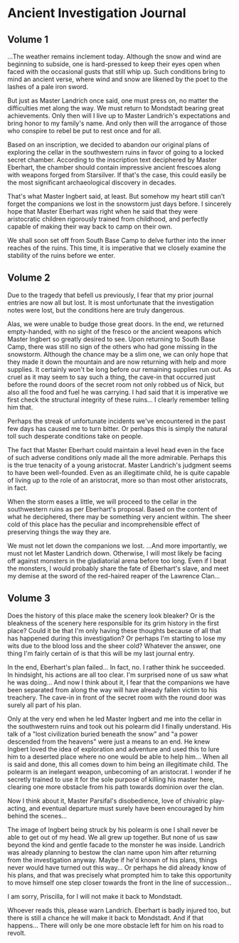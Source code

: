 # Ancient Investigation Journal

## Volume 1

...The weather remains inclement today. Although the snow and wind are beginning to subside, one is hard-pressed to keep
their eyes open when faced with the occasional gusts that still whip up. Such conditions bring to mind an ancient verse,
where wind and snow are likened by the poet to the lashes of a pale iron sword.

But just as Master Landrich once said, one must press on, no matter the difficulties met along the way. We must return
to Mondstadt bearing great achievements. Only then will I live up to Master Landrich's expectations and bring honor to
my family's name. And only then will the arrogance of those who conspire to rebel be put to rest once and for all.

Based on an inscription, we decided to abandon our original plans of exploring the cellar in the southwestern ruins in
favor of going to a locked secret chamber. According to the inscription text deciphered by Master Eberhart, the chamber
should contain impressive ancient frescoes along with weapons forged from Starsilver. If that's the case, this could
easily be the most significant archaeological discovery in decades.

That's what Master Ingbert said, at least. But somehow my heart still can't forget the companions we lost in the
snowstorm just days before. I sincerely hope that Master Eberhart was right when he said that they were aristocratic
children rigorously trained from childhood, and perfectly capable of making their way back to camp on their own.

We shall soon set off from South Base Camp to delve further into the inner reaches of the ruins. This time, it is
imperative that we closely examine the stability of the ruins before we enter.

## Volume 2

Due to the tragedy that befell us previously, I fear that my prior journal entries are now all but lost. It is most
unfortunate that the investigation notes were lost, but the conditions here are truly dangerous.

Alas, we were unable to budge those great doors. In the end, we returned empty-handed, with no sight of the fresco or
the ancient weapons which Master Ingbert so greatly desired to see. Upon returning to South Base Camp, there was still
no sign of the others who had gone missing in the snowstorm. Although the chance may be a slim one, we can only hope
that they made it down the mountain and are now returning with help and more supplies. It certainly won't be long before
our remaining supplies run out. As cruel as it may seem to say such a thing, the cave-in that occurred just before the
round doors of the secret room not only robbed us of Nick, but also all the food and fuel he was carrying. I had said
that it is imperative we first check the structural integrity of these ruins... I clearly remember telling him that.

Perhaps the streak of unfortunate incidents we've encountered in the past few days has caused me to turn bitter. Or
perhaps this is simply the natural toll such desperate conditions take on people.

The fact that Master Eberhart could maintain a level head even in the face of such adverse conditions only made all the
more admirable. Perhaps this is the true tenacity of a young aristocrat. Master Landrich's judgment seems to have been
well-founded. Even as an illegitimate child, he is quite capable of living up to the role of an aristocrat, more so than
most other aristocrats, in fact.

When the storm eases a little, we will proceed to the cellar in the southwestern ruins as per Eberhart's proposal. Based
on the content of what he deciphered, there may be something very ancient within. The sheer cold of this place has the
peculiar and incomprehensible effect of preserving things the way they are.

We must not let down the companions we lost. ...And more importantly, we must not let Master Landrich down. Otherwise, I
will most likely be facing off against monsters in the gladiatorial arena before too long. Even if I beat the monsters,
I would probably share the fate of Eberhart's slave, and meet my demise at the sword of the red-haired reaper of the
Lawrence Clan...

## Volume 3

Does the history of this place make the scenery look bleaker? Or is the bleakness of the scenery here responsible for
its grim history in the first place? Could it be that I'm only having these thoughts because of all that has happened
during this investigation? Or perhaps I'm starting to lose my wits due to the blood loss and the sheer cold? Whatever
the answer, one thing I'm fairly certain of is that this will be my last journal entry.

In the end, Eberhart's plan failed... In fact, no. I rather think he succeeded. In hindsight, his actions are all too
clear. I'm surprised none of us saw what he was doing... And now I think about it, I fear that the companions we have
been separated from along the way will have already fallen victim to his treachery. The cave-in in front of the secret
room with the round door was surely all part of his plan.

Only at the very end when he led Master Ingbert and me into the cellar in the southwestern ruins and took out his
polearm did I finally understand. His talk of a "lost civilization buried beneath the snow" and "a power descended from
the heavens" were just a means to an end. He knew Ingbert loved the idea of exploration and adventure and used this to
lure him to a deserted place where no one would be able to help him... When all is said and done, this all comes down to
him being an illegitimate child. The polearm is an inelegant weapon, unbecoming of an aristocrat. I wonder if he
secretly trained to use it for the sole purpose of killing his master here, clearing one more obstacle from his path
towards dominion over the clan.

Now I think about it, Master Parsifal's disobedience, love of chivalric play-acting, and eventual departure must surely
have been encouraged by him behind the scenes...

The image of Ingbert being struck by his polearm is one I shall never be able to get out of my head. We all grew up
together. But none of us saw beyond the kind and gentle facade to the monster he was inside. Landrich was already
planning to bestow the clan name upon him after returning from the investigation anyway. Maybe if he'd known of his
plans, things never would have turned out this way... Or perhaps he did already know of his plans, and that was
precisely what prompted him to take this opportunity to move himself one step closer towards the front in the line of
succession...

I am sorry, Priscilla, for I will not make it back to Mondstadt.

Whoever reads this, please warn Landrich. Eberhart is badly injured too, but there is still a chance he will make it
back to Mondstadt. And if that happens... There will only be one more obstacle left for him on his road to revolt.
